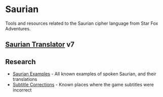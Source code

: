 # Saurian
Tools and resources related to the Saurian cipher language from Star Fox Adventures.

## [Saurian Translator](https://saurian.krystalarchive.com/) v7

## Research
* [Saurian Examples](research/SaurianExamples.md) - All known examples of spoken Saurian, and their translations
* [Subtitle Corrections](research/SubtitleCorrections.md) - Known places where the game subtitles were incorrect

